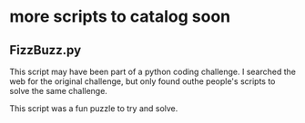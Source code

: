 # more scripts to catalog soon

## FizzBuzz.py
This script may have been part of a python coding challenge.  I searched the web for the original challenge, but only found outhe people's scripts to solve the same challenge.

This script was a fun puzzle to try and solve.  

